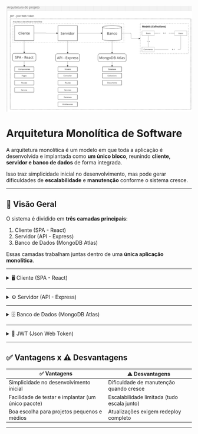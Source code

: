 

![Arquitetura Monolítica](./assets/monolitica.png)

# Arquitetura Monolítica de Software

A arquitetura monolítica é um modelo em que toda a aplicação é desenvolvida e implantada como **um único bloco**, reunindo **cliente, servidor e banco de dados** de forma integrada.

Isso traz simplicidade inicial no desenvolvimento, mas pode gerar dificuldades de **escalabilidade** e **manutenção** conforme o sistema cresce.

---

## 🔹 Visão Geral

O sistema é dividido em **três camadas principais**:

1. Cliente (SPA - React)  
2. Servidor (API - Express)  
3. Banco de Dados (MongoDB Atlas)  

Essas camadas trabalham juntas dentro de uma **única aplicação monolítica**.

---

<details>
<summary>🖥️ Cliente (SPA - React)</summary>

O cliente é a interface que o usuário final acessa (**Frontend**).  
Aqui é usado **React**, estruturado como uma **Single Page Application (SPA)**, que carrega uma única página e atualiza apenas partes necessárias sem recarregar a aplicação inteira.

**Estrutura no cliente:**
- **Components:** blocos reutilizáveis de UI (botões, formulários, cards etc.).
- **Pages:** telas completas, compostas por vários componentes.
- **Routes:** definem a navegação entre páginas (ex: `/login`, `/posts`).
- **Service:** camada que faz chamadas à API, integrando frontend com backend.

👉 **Exemplo:** o usuário clica em "Publicar Post" → o React coleta os dados do formulário e envia ao servidor.
</details>

---

<details>
<summary>⚙️ Servidor (API - Express)</summary>

O servidor contém a **lógica da aplicação (Backend)**.  
Aqui é usado **Express**, um framework para Node.js que facilita a criação de **APIs REST**.

**Estrutura no servidor:**
- **Models:** definem a estrutura dos dados (como usuários, posts, comentários).
- **Controller:** recebem as requisições do cliente e decidem o que fazer.
- **Routes:** organizam as URLs da API.
- **Services:** camada de regras de negócio (ex: validar senha, calcular permissões).
- **Database:** responsável pela integração com o banco.
- **Middlewares:** funções intermediárias (ex: autenticação JWT, logs, validações).

👉 **Exemplo:** ao receber uma requisição de login, o servidor valida as credenciais, gera um **JWT (JSON Web Token)** e retorna ao cliente.
</details>

---

<details>
<summary>🗄️ Banco de Dados (MongoDB Atlas)</summary>

O banco é responsável pelo **armazenamento persistente dos dados**.  
Aqui é usado o **MongoDB Atlas**, um banco de dados **NoSQL** baseado em documentos JSON.

**Conceitos principais:**
- **Database:** o banco em si, que armazena todas as informações.
- **Collections:** agrupamentos de documentos (equivalente a tabelas no SQL).
- **Documents:** registros individuais em formato JSON (equivalente a linhas no SQL).

**No exemplo do diagrama:**
- **Users:** guarda dados dos usuários (nome, email, senha...).
- **Posts:** armazena as publicações feitas.
- **Comments:** comentários feitos nos posts.

**Relações:**
- Um usuário pode ter **N posts**.
- Um post pode ter **N comentários**.
- Um comentário pertence a **1 usuário** e a **1 post**.
</details>

---

<details>
<summary>🔐 JWT (Json Web Token)</summary>

O **JWT** é usado para **autenticação e autorização**.

- Após o login, o servidor gera um token assinado digitalmente.  
- O cliente guarda esse token (localStorage ou cookies).  
- Em cada requisição protegida, o cliente envia o token.  
- O servidor valida o token antes de liberar o acesso.  

👉 Isso garante **segurança** sem necessidade de manter sessões no servidor.
</details>

---

## ✅ Vantagens x ⚠️ Desvantagens

| ✅ Vantagens | ⚠️ Desvantagens |
|--------------|-----------------|
| Simplicidade no desenvolvimento inicial | Dificuldade de manutenção quando cresce |
| Facilidade de testar e implantar (um único pacote) | Escalabilidade limitada (tudo escala junto) |
| Boa escolha para projetos pequenos e médios | Atualizações exigem redeploy completo |

---

